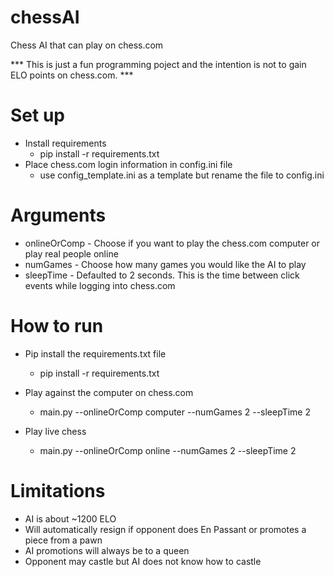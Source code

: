 # chessAI
Chess AI that can play on chess.com

*** This is just a fun programming poject and the intention is not to gain ELO points on chess.com. ***

# Set up
- Install requirements
  - pip install -r requirements.txt
- Place chess.com login information in config.ini file
  - use config_template.ini as a template but rename the file to config.ini

# Arguments
- onlineOrComp - Choose if you want to play the chess.com computer or play real people online
- numGames - Choose how many games you would like the AI to play
- sleepTime - Defaulted to 2 seconds.  This is the time between click events while logging into chess.com

# How to run
- Pip install the requirements.txt file
  - pip install -r requirements.txt
- Play against the computer on chess.com
  - main.py --onlineOrComp computer --numGames 2 --sleepTime 2
  
- Play live chess
  - main.py --onlineOrComp online --numGames 2 --sleepTime 2
  
# Limitations

- AI is about ~1200 ELO 
- Will automatically resign if opponent does En Passant or promotes a piece from a pawn
- AI promotions will always be to a queen
- Opponent may castle but AI does not know how to castle
